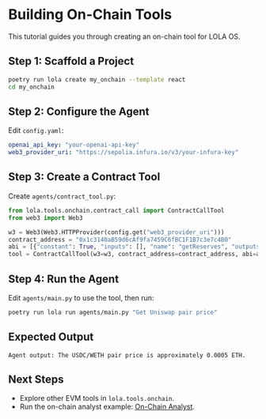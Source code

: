 # Building On-Chain Tools

This tutorial guides you through creating an on-chain tool for LOLA OS.

## Step 1: Scaffold a Project

```bash
poetry run lola create my_onchain --template react
cd my_onchain
```

## Step 2: Configure the Agent

Edit `config.yaml`:
```yaml
openai_api_key: "your-openai-api-key"
web3_provider_uri: "https://sepolia.infura.io/v3/your-infura-key"
```

## Step 3: Create a Contract Tool

Create `agents/contract_tool.py`:
```python
from lola.tools.onchain.contract_call import ContractCallTool
from web3 import Web3

w3 = Web3(Web3.HTTPProvider(config.get("web3_provider_uri")))
contract_address = "0x1c3140aB59d6cAf9fa7459C6fBC1F1B7c3e7c4B0"
abi = [{"constant": True, "inputs": [], "name": "getReserves", "outputs": [{"name": "_reserve0", "type": "uint112"}, {"name": "_reserve1", "type": "uint112"}, {"name": "_blockTimestampLast", "type": "uint32"}], "type": "function"}]
tool = ContractCallTool(w3=w3, contract_address=contract_address, abi=abi)
```

## Step 4: Run the Agent

Edit `agents/main.py` to use the tool, then run:
```bash
poetry run lola run agents/main.py "Get Uniswap pair price"
```

## Expected Output

```
Agent output: The USDC/WETH pair price is approximately 0.0005 ETH.
```

## Next Steps

- Explore other EVM tools in `lola.tools.onchain`.
- Run the on-chain analyst example: [On-Chain Analyst](../../examples/onchain_analyst/README.md).
